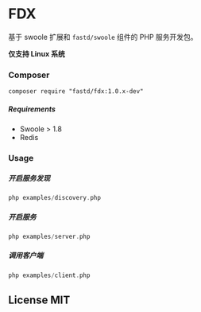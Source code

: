 # FDX

基于 swoole 扩展和 `fastd/swoole` 组件的 PHP 服务开发包。

**仅支持 Linux 系统**

### Composer

```
composer require "fastd/fdx:1.0.x-dev"
```

##### Requirements

* Swoole > 1.8
* Redis

### Usage

##### 开启服务发现

```php
php examples/discovery.php
```

##### 开启服务

```php
php examples/server.php
```

##### 调用客户端

```php
php examples/client.php
```

## License MIT

